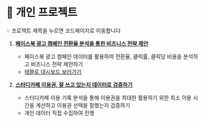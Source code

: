 # 📌 개인 프로젝트
💡 프로젝트 제목을 누르면 코드페이지로 이동합니다

1. [**페이스북 광고 캠페인 전환율 분석을 통한 비즈니스 전략 제안**](https://github.com/Seong-jieun/Personal_Project/blob/main/Facebook_Ad_Campaign_data_analysis.ipynb)
   - 페이스북 광고 캠페인 데이터를 활용하여 전환율, 클릭률, 클릭당 비용을 분석하고 비즈니스 전략 제안하기
   - [태블로 대시보드 보러가기](https://public.tableau.com/app/profile/.58926695/viz/FacebookAdCampaignDashboard_17377005502620/sheet7)
     
3. [**스터디카페 이용권, 잘 쓰고 있는지 데이터로 검증하기**](https://github.com/Seong-jieun/Personal_Project/blob/main/A_Data_Driven_StudyCafe_Experience.ipynb)
   - 스터디카페 이용 기록 분석을 통해 이용권을 최대한 활용하기 위한 최소 이용 시간을 계산하고 이용권 선택을 잘했는지 검증하기
   - 개인 데이터 직접 수집하여 진행

